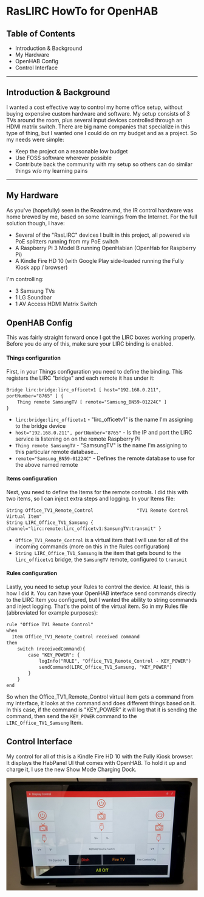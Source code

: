 # RasLIRC HowTo for OpenHAB

## Table of Contents
  * Introduction & Background
  * My Hardware
  * OpenHAB Config
  * Control Interface
 
---
## Introduction & Background
I wanted a cost effective way to control my home office setup, without buying expensive custom hardware and software.  My setup consists of 3 TVs around the room, plus several input devices controlled through an HDMI matrix switch.  There are big name companies that specialize in this type of thing, but I wanted one I could do on my budget and as a project.  So my needs were simple:
  * Keep the project on a reasonable low budget
  * Use FOSS software wherever possible
  * Contribute back the community with my setup so others can do similar things w/o my learning pains
 ---
## My Hardware
As you've (hopefully) seen in the Readme.md, the IR control hardware was home brewed by me, based on some learnings from the Internet.  For the full solution though, I have:
  * Several of the "RasLIRC" devices I built in this project, all powered via PoE splitters running from my PoE switch
  * A Raspberry Pi 3 Model B running OpenHabian (OpenHab for Raspberry Pi)
  * A Kindle Fire HD 10 (with Google Play side-loaded running the Fully Kiosk app / browser)
 
I'm controlling:
  * 3 Samsung TVs
  * 1 LG Soundbar
  * 1 AV Access HDMI Matrix Switch

## OpenHAB Config
This was fairly straight forward once I got the LIRC boxes working properly.  Before you do any of this, make sure your LIRC binding is enabled.

#### Things configuration
First, in your Things configuration you need to define the binding.  This registers the LIRC "bridge" and each remote it has under it:

```
Bridge lirc:bridge:lirc_officetv1 [ host="192.168.0.211", portNumber="8765" ] {
    Thing remote SamsungTV [ remote="Samsung_BN59-01224C" ]
}
```

  * `lirc:bridge:lirc_officetv1` - "lirc_officetv1" is the name I'm assigning to the bridge device
  * `host="192.168.0.211", portNumber="8765"` - Is the IP and port the LIRC service is listening on on the remote Raspberry Pi
  * `Thing remote SamsungTV` - "SamsungTV" is the name I'm assigning to this particular remote database...
  * `remote="Samsung_BN59-01224C"` - Defines the remote database to use for the above named remote

#### Items configuration
Next, you need to define the Items for the remote controls.  I did this with two items, so I can inject extra steps and logging.  In your Items file:

```
String Office_TV1_Remote_Control				"TV1 Remote Control Virtual Item"
String LIRC_Office_TV1_Samsung { channel="lirc:remote:lirc_officetv1:SamsungTV:transmit" }
```

  * `Office_TV1_Remote_Control` is a virtual item that I will use for all of the incoming commands (more on this in the Rules configuration)
  * `String LIRC_Office_TV1_Samsung` is the item that gets bound to the `lirc_officetv1` bridge, the `SamsungTV` remote, configured to `transmit`

#### Rules configuration
Lastly, you need to setup your Rules to control the device.  At least, this is how I did it.  You can have your OpenHAB interface send commands directly to the LIRC Item you configured, but I wanted the ability to string commands and inject logging.  That's the point of the virtual item.  So in my Rules file (abbreviated for example purposes):

```
rule "Office TV1 Remote Control"
when
  Item Office_TV1_Remote_Control received command
then
    switch (receivedCommand){
        case "KEY_POWER": {
        	logInfo("RULE", "Office_TV1_Remote_Control - KEY_POWER")
			sendCommand(LIRC_Office_TV1_Samsung, "KEY_POWER")
        }
    }
end
```

So when the Office_TV1_Remote_Control virtual item gets a command from my interface, it looks at the command and does different things based on it.  In this case, if the command is "KEY_POWER" it will log that it is sending the command, then send the `KEY_POWER` command to the `LIRC_Office_TV1_Samsung` Item.

## Control Interface
My control for all of this is a Kindle Fire HD 10 with the Fully Kiosk browser.  It displays the HabPanel UI that comes with OpenHAB.  To hold it up and charge it, I use the new Show Mode Charging Dock.

![Tablet Photo](https://raw.githubusercontent.com/mediamanrit/RasLIRC/master/Resources/Tablet%20UI.jpg)


